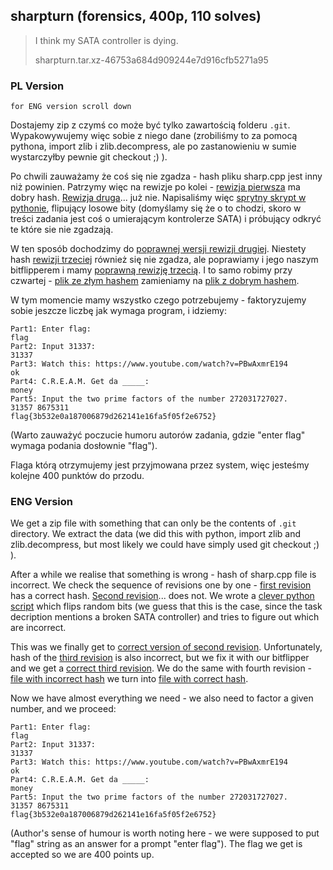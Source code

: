## sharpturn (forensics, 400p, 110 solves)

> I think my SATA controller is dying.
> 
> sharpturn.tar.xz-46753a684d909244e7d916cfb5271a95

### PL Version
`for ENG version scroll down`

Dostajemy zip z czymś co może być tylko zawartością folderu `.git`. Wypakowywujemy więc sobie z niego dane (zrobiliśmy to za pomocą pythona, import zlib i zlib.decompress, ale po zastanowieniu w sumie wystarczyłby pewnie git checkout ;) ).

Po chwili zauważamy że coś się nie zgadza - hash pliku sharp.cpp jest inny niż powinien. Patrzymy więc na rewizje po kolei - [rewizja pierwsza](sharp_v1_efda_efda) ma dobry hash. [Rewizja druga](sharp_v2_354e_8675)... już nie. Napisaliśmy więc [sprytny skrypt w pythonie](flipuj.py), flipujący losowe bity (domyślamy się że o to chodzi, skoro w treści zadania jest coś o umierającym kontrolerze SATA) i próbujący odkryć te które sie nie zgadzają.

W ten sposób dochodzimy do [poprawnej wersji rewizji drugiej](sharp_v2_354e_354e). Niestety hash [rewizji trzeciej](sharp_v3_d961_7564) również się nie zgadza, ale poprawiamy i jego naszym bitflipperem i mamy [poprawną rewizję trzecią](sharp_v3_d961_7564). I to samo robimy przy czwartej - [plik ze złym hashem](sharp_v4_f8d0_8096) zamieniamy na [plik z dobrym hashem](sharp_v4_f8d0_f8d0).

W tym momencie mamy wszystko czego potrzebujemy - faktoryzujemy sobie jeszcze liczbę jak wymaga program, i idziemy:

    Part1: Enter flag:
    flag
    Part2: Input 31337:
    31337
    Part3: Watch this: https://www.youtube.com/watch?v=PBwAxmrE194
    ok
    Part4: C.R.E.A.M. Get da _____:
    money
    Part5: Input the two prime factors of the number 272031727027.
    31357 8675311
    flag{3b532e0a187006879d262141e16fa5f05f2e6752} 

(Warto zauważyć poczucie humoru autorów zadania, gdzie "enter flag" wymaga podania dosłownie "flag").

Flaga którą otrzymujemy jest przyjmowana przez system, więc jesteśmy kolejne 400 punktów do przodu.

### ENG Version

We get a zip file with something that can only be the contents of `.git` directory. We extract the data (we did this with python, import zlib and zlib.decompress, but most likely we could have simply used git checkout ;) ).

After a while we realise that something is wrong - hash of sharp.cpp file is incorrect. We check the sequence of revisions one by one - [first revision](sharp_v1_efda_efda) has a correct hash. [Second revision](sharp_v2_354e_8675)... does not. We wrote a [clever python script](flipuj.py) which flips random bits (we guess that this is the case, since the task decription mentions a broken SATA controller) and tries to figure out which are incorrect.

This was we finally get to [correct version of second revision](sharp_v2_354e_354e). Unfortunately, hash of the [third revision](sharp_v3_d961_7564) is also incorrect, but we fix it with our bitflipper and we get a [correct third revision](sharp_v3_d961_7564). We do the same with fourth revision - [file with incorrect hash](sharp_v4_f8d0_8096) we turn into [file with correct hash](sharp_v4_f8d0_f8d0).

Now we have almost everything we need - we also need to factor a given number, and we proceed:

    Part1: Enter flag:
    flag
    Part2: Input 31337:
    31337
    Part3: Watch this: https://www.youtube.com/watch?v=PBwAxmrE194
    ok
    Part4: C.R.E.A.M. Get da _____:
    money
    Part5: Input the two prime factors of the number 272031727027.
    31357 8675311
    flag{3b532e0a187006879d262141e16fa5f05f2e6752} 

(Author's sense of humour is worth noting here - we were supposed to put "flag" string as an answer for a prompt "enter flag").
The flag we get is accepted so we are 400 points up.
